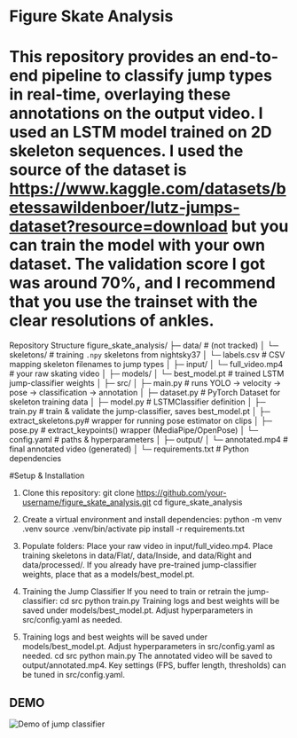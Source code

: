 # Figure Skate Analysis

# This repository provides an end-to-end pipeline to classify jump types in real-time, overlaying these annotations on the output video. I used an LSTM model trained on 2D skeleton sequences. I used the source of the dataset is https://www.kaggle.com/datasets/betessawildenboer/lutz-jumps-dataset?resource=download but you can train the model with your own dataset. The validation score I got was around 70%, and I recommend that you use the trainset with the clear resolutions of ankles.

Repository Structure
figure_skate_analysis/
├─ data/                  # (not tracked)
│  └─ skeletons/          # training `.npy` skeletons from nightsky37
│  └─ labels.csv          # CSV mapping skeleton filenames to jump types
│
├─ input/
│  └─ full_video.mp4      # your raw skating video
│
├─ models/
│  └─ best_model.pt       # trained LSTM jump-classifier weights
│
├─ src/
│  ├─ main.py             # runs YOLO → velocity → pose → classification → annotation
│  ├─ dataset.py          # PyTorch Dataset for skeleton training data
│  ├─ model.py            # LSTMClassifier definition
│  ├─ train.py            # train & validate the jump-classifier, saves best_model.pt
│  ├─ extract_skeletons.py# wrapper for running pose estimator on clips
│  ├─ pose.py             # extract_keypoints() wrapper (MediaPipe/OpenPose)
│  └─ config.yaml         # paths & hyperparameters
│
├─ output/
│  └─ annotated.mp4       # final annotated video (generated)
│
└─ requirements.txt       # Python dependencies


#Setup & Installation

1. Clone this repository:
git clone https://github.com/your-username/figure_skate_analysis.git
cd figure_skate_analysis

2. Create a virtual environment and install dependencies:
python -m venv .venv
source .venv/bin/activate
pip install -r requirements.txt

3. Populate folders:
Place your raw video in input/full_video.mp4.
Place training skeletons in data/Flat/, data/Inside, and data/Right and data/processed/.
If you already have pre-trained jump-classifier weights, place that as a models/best_model.pt.

4. Training the Jump Classifier
If you need to train or retrain the jump-classifier:
cd src
python train.py
Training logs and best weights will be saved under models/best_model.pt.
Adjust hyperparameters in src/config.yaml as needed.

5. Training logs and best weights will be saved under models/best_model.pt.
Adjust hyperparameters in src/config.yaml as needed.
cd src
python main.py
The annotated video will be saved to output/annotated.mp4.
Key settings (FPS, buffer length, thresholds) can be tuned in src/config.yaml.

## DEMO
![Demo of jump classifier](images/DEMO.png)

